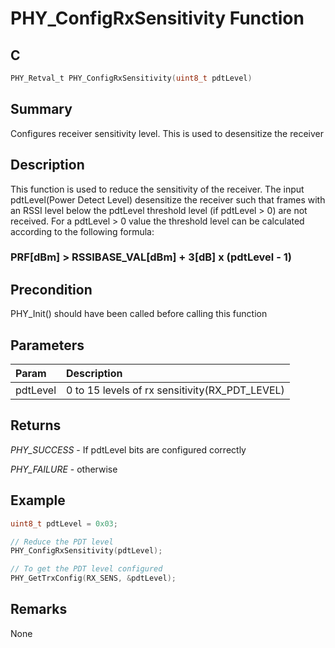 # PHY_ConfigRxSensitivity Function

## C

```c
PHY_Retval_t PHY_ConfigRxSensitivity(uint8_t pdtLevel)
```

## Summary

Configures receiver sensitivity level. This is used to desensitize the receiver  

## Description

This function is used to reduce the sensitivity of the receiver.
The input pdtLevel(Power Detect Level) desensitize the receiver such that
frames with an RSSI level below the pdtLevel threshold level (if pdtLevel > 0)
are not received. For a pdtLevel > 0 value the threshold level can be
calculated according to the following formula:
###     PRF[dBm] > RSSIBASE_VAL[dBm] + 3[dB] x (pdtLevel - 1)

## Precondition

PHY_Init() should have been called before calling this function  

## Parameters

| Param | Description |
|:----- |:----------- |
| pdtLevel | 0 to 15 levels of rx sensitivity(RX_PDT_LEVEL)| 

## Returns

*PHY_SUCCESS* - If pdtLevel bits are configured correctly

*PHY_FAILURE* - otherwise
 

## Example

```c
uint8_t pdtLevel = 0x03;

// Reduce the PDT level
PHY_ConfigRxSensitivity(pdtLevel);

// To get the PDT level configured
PHY_GetTrxConfig(RX_SENS, &pdtLevel);

```
## Remarks

None 

